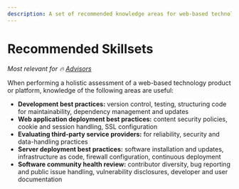 ```yaml
---
description: A set of recommended knowledge areas for web-based technology assessments
---
```


# Recommended Skillsets

<i class="relevant">Most relevant for 🔥 [Advisors](../get-started.md#advisors)&#x20;</i>

When performing a holistic assessment of a web-based technology product or platform, knowledge of the following areas are useful:

* **Development best practices:** version control, testing, structuring code for maintainability, dependency management and updates
* **Web application deployment best practices:** content security policies, cookie and session handling, SSL configuration
* **Evaluating third-party service providers:** for reliability, security and data-handling practices
* **Server deployment best practices:** software installation and updates, infrastructure as code, firewall configuration, continuous deployment
* **Software community health review:** contributor diversity, bug reporting and public issue handling, vulnerability disclosures, developer and user documentation
